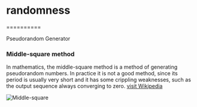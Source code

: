 # randomness
==========

Pseudorandom Generator




### Middle-square method

In mathematics, the middle-square method is a method of generating pseudorandom numbers. In practice it is not a good method, since its period is usually very short and it has some crippling weaknesses, such as the output sequence always converging to zero. [visit Wikipedia](http://en.wikipedia.org/wiki/Middle-square_method)


![Middle-square](http://taesiri.com/pics/randomness/middlesquare.png)

